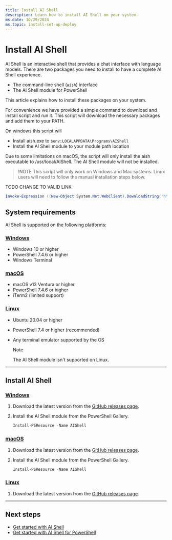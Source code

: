 ```yaml
---
title: Install AI Shell
description: Learn how to install AI Shell on your system.
ms.date: 10/29/2024
ms.topic: install-set-up-deploy
---
```

# Install AI Shell

AI Shell is an interactive shell that provides a chat interface with language models. There are two
packages you need to install to have a complete AI Shell experience.

- The command-line shell (`aish`) interface
- The AI Shell module for PowerShell

This article explains how to install these packages on your system.

<!-- TODO add details for an installer script for users to run and bypass most of the steps -->

For convenience we have provided a simple command to download and install script and run it. This script will download the necessary packages and add them to your PATH.

On windows this script will
- Install aish.exe to `$env:LOCALAPPDATA\Programs\AIShell`
- Install the AI Shell module to your module path location

Due to some limitations on macOS, the script will only install the aish executable to
/usr/local/AIShell. The AI Shell module will not be installed.

>!NOTE This script will only work on Windows and Mac systems. Linux users will need to follow the manual installation steps below.

TODO CHANGE TO VALID LINK
```powershell
Invoke-Expression ((New-Object System.Net.WebClient).DownloadString('https://raw.githubusercontent.com/ExampleUser/ExampleRepo/main/script.ps1')) 
```
## System requirements

AI Shell is supported on the following platforms:

<!-- markdownlint-disable MD023 MD024 MD051 -->
### [Windows](#tab/windows)

- Windows 10 or higher
- PowerShell 7.4.6 or higher
- Windows Terminal

### [macOS](#tab/macos)

- macOS v13 Ventura or higher
- PowerShell 7.4.6 or higher
- iTerm2 (limited support)

### [Linux](#tab/linux)

- Ubuntu 20.04 or higher
- PowerShell 7.4 or higher (recommended)
- Any terminal emulator supported by the OS

  > [!NOTE]
  > The AI Shell module isn't supported on Linux.

<!-- markdownlint-enable MD023 MD024 MD051 -->

---

## Install AI Shell

<!-- markdownlint-disable MD023 MD024 MD051 -->
### [Windows](#tab/windows)

1. Download the latest version from the
   [GitHub releases page][03].
1. Install the AI Shell module from the PowerShell Gallery.

   ```powershell
   Install-PSResource -Name AIShell
   ```

### [macOS](#tab/macos)

1. Download the latest version from the
   [GitHub releases page][03].
1. Install the AI Shell module from the PowerShell Gallery.

   ```powershell
   Install-PSResource -Name AIShell
   ```

### [Linux](#tab/linux)

1. Download the latest version from the
   [GitHub releases page][03].

<!-- markdownlint-enable MD023 MD024 MD051 -->

---

## Next steps

- [Get started with AI Shell][02]
- [Get started with AI Shell for PowerShell][01]

<!-- link references -->
[01]: get-started/aishell-powershell.md
[02]: get-started/aishell-standalone.md
[03]: https://github.com/PowerShell/ProjectMercury/releases/latest

